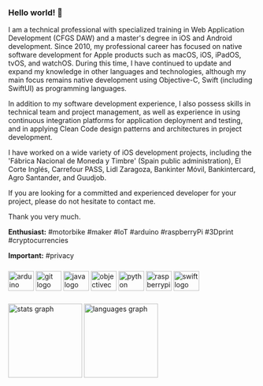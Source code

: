 ### Hello world! 👋

I am a technical professional with specialized training in Web Application Development (CFGS DAW) and a master's degree in iOS and Android development. Since 2010, my professional career has focused on native software development for Apple products such as macOS, iOS, iPadOS, tvOS, and watchOS. During this time, I have continued to update and expand my knowledge in other languages and technologies, although my main focus remains native development using Objective-C, Swift (including SwiftUI) as programming languages.

In addition to my software development experience, I also possess skills in technical team and project management, as well as experience in using continuous integration platforms for application deployment and testing, and in applying Clean Code design patterns and architectures in project development.

I have worked on a wide variety of iOS development projects, including the 'Fábrica Nacional de Moneda y Timbre' (Spain public administration), El Corte Inglés, Carrefour PASS, Lidl Zaragoza, Bankinter Móvil, Bankintercard, Agro Santander, and Guudjob.

If you are looking for a committed and experienced developer for your project, please do not hesitate to contact me.

Thank you very much.

**Enthusiast:** #motorbike #maker #IoT #arduino #raspberryPi #3Dprint #cryptocurrencies

**Important:** #privacy

###

<div align="left">
  <img src="https://cdn.jsdelivr.net/gh/devicons/devicon/icons/arduino/arduino-original.svg" height="40" width="52" alt="arduino logo"  />
  <img src="https://cdn.jsdelivr.net/gh/devicons/devicon/icons/git/git-original.svg" height="40" width="52" alt="git logo"  />
  <img src="https://cdn.jsdelivr.net/gh/devicons/devicon/icons/java/java-original.svg" height="40" width="52" alt="java logo"  />
  <img src="https://cdn.jsdelivr.net/gh/devicons/devicon/icons/objectivec/objectivec-plain.svg" height="40" width="52" alt="objectivec logo"  />
  <img src="https://cdn.jsdelivr.net/gh/devicons/devicon/icons/python/python-original.svg" height="40" width="52" alt="python logo"  />
  <img src="https://cdn.jsdelivr.net/gh/devicons/devicon/icons/raspberrypi/raspberrypi-original.svg" height="40" width="52" alt="raspberrypi logo"  />
  <img src="https://cdn.jsdelivr.net/gh/devicons/devicon/icons/swift/swift-original.svg" height="40" width="52" alt="swift logo"  />
</div>

###

<div align="left">
  <img src="https://github-readme-stats.vercel.app/api?username=artcc&hide_title=false&hide_rank=false&show_icons=true&include_all_commits=true&count_private=true&disable_animations=false&theme=default&locale=en&hide_border=false&order=1" height="150" alt="stats graph"  />
  <img src="https://github-readme-stats.vercel.app/api/top-langs?username=artcc&locale=en&hide_title=false&layout=compact&card_width=320&langs_count=5&theme=default&hide_border=false&order=2" height="150" alt="languages graph"  />
</div>
